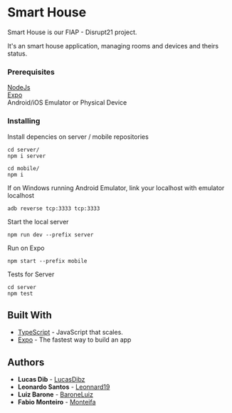 # Smart House

Smart House is our FIAP - Disrupt21 project.

It's an smart house application, managing rooms and devices and theirs status.

### Prerequisites

[NodeJs](https://nodejs.org/)\
[Expo](https://expo.io/)\
Android/iOS Emulator or Physical Device


### Installing

Install depencies on server / mobile repositories
```
cd server/
npm i server

cd mobile/
npm i
```

If on Windows running Android Emulator, link your localhost with emulator localhost
```
adb reverse tcp:3333 tcp:3333
```
Start the local server

```
npm run dev --prefix server
```

Run on Expo

```
npm start --prefix mobile
```

Tests for Server
```
cd server
npm test
```


## Built With

* [TypeScript](https://www.typescriptlang.org/) - JavaScript that scales. 
* [Expo](https://expo.io/) - The fastest way to build an app


## Authors

* **Lucas Dib** - [LucasDibz](https://github.com/LucasDibz)
* **Leonardo Santos** - [Leonnard19](https://github.com/Leonnard19)
* **Luiz Barone** - [BaroneLuiz](https://github.com/BaroneLuiz)
* **Fabio Monteiro** - [Monteifa](https://github.com/Monteifa)
